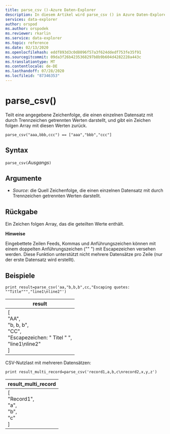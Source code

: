 ```yaml
---
title: parse_csv ()-Azure Daten-Explorer
description: In diesem Artikel wird parse_csv () in Azure Daten-Explorer beschrieben.
services: data-explorer
author: orspod
ms.author: orspodek
ms.reviewer: rkarlin
ms.service: data-explorer
ms.topic: reference
ms.date: 02/13/2020
ms.openlocfilehash: eddf893d3c0d8096f57a3f624ddedf753fe35f91
ms.sourcegitcommit: 09da3f26b4235368297b8b9b604d4282228a443c
ms.translationtype: MT
ms.contentlocale: de-DE
ms.lasthandoff: 07/28/2020
ms.locfileid: "87346353"
---
```

# <a name="parse_csv"></a>parse_csv()

Teilt eine angegebene Zeichenfolge, die einen einzelnen Datensatz mit durch Trennzeichen getrennten Werten darstellt, und gibt ein Zeichen folgen Array mit diesen Werten zurück.

```kusto
parse_csv("aaa,bbb,ccc") == ["aaa","bbb","ccc"]
```

## <a name="syntax"></a>Syntax

`parse_csv(`*Ausgangs*`)`

## <a name="arguments"></a>Argumente

* *Source*: die Quell Zeichenfolge, die einen einzelnen Datensatz mit durch Trennzeichen getrennten Werten darstellt.

## <a name="returns"></a>Rückgabe

Ein Zeichen folgen Array, das die geteilten Werte enthält.

**Hinweise**

Eingebettete Zeilen Feeds, Kommas und Anführungszeichen können mit einem doppelten Anführungszeichen ("" ") mit Escapezeichen versehen werden. Diese Funktion unterstützt nicht mehrere Datensätze pro Zeile (nur der erste Datensatz wird erstellt).

## <a name="examples"></a>Beispiele

<!-- csl: https://help.kusto.windows.net:443/Samples -->
```kusto
print result=parse_csv('aa,"b,b,b",cc,"Escaping quotes: ""Title""","line1\nline2"')
```

|result|
|---|
|[<br>  "AA",<br>  "b, b, b",<br>  "CC",<br>  "Escapezeichen: \" Titel \" ",<br>  "line1\nline2"<br>]|

CSV-Nutzlast mit mehreren Datensätzen:

<!-- csl: https://help.kusto.windows.net:443/Samples -->
```kusto
print result_multi_record=parse_csv('record1,a,b,c\nrecord2,x,y,z')
```

|result_multi_record|
|---|
|[<br>  "Record1",<br>  "a",<br>  "b",<br>  "c"<br>]|
